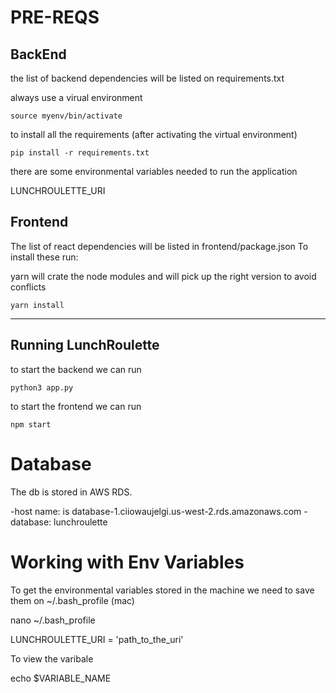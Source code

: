 # PRE-REQS

## BackEnd

the list of backend dependencies will be listed on requirements.txt

always use a virual environment

```
source myenv/bin/activate
```

to install all the requirements (after activating the virtual environment)

```
pip install -r requirements.txt
```

there are some environmental variables needed to run the application

LUNCHROULETTE_URI

## Frontend

The list of react dependencies will be listed in frontend/package.json
To install these run:

yarn will crate the node modules and will pick up the right version to avoid conflicts
```
yarn install
```
-----------------------------------
## Running LunchRoulette

to start the backend we can run

```
python3 app.py
```

to start the frontend we can run

```
npm start
```

# Database
The db is stored in AWS RDS. 

-host name: is database-1.ciiowaujelgi.us-west-2.rds.amazonaws.com
-database: lunchroulette

# Working with Env Variables

To get the environmental variables stored in the machine we need to save them on ~/.bash_profile (mac)

nano ~/.bash_profile

LUNCHROULETTE_URI = 'path_to_the_uri'

To view the varibale

echo $VARIABLE_NAME
